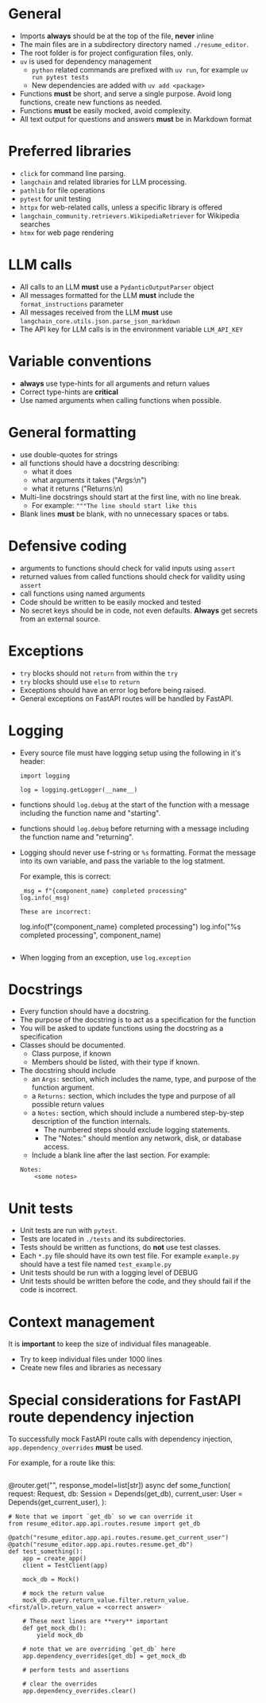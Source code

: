 # General
* Imports **always** should be at the top of the file, **never** inline
* The main files are in a subdirectory directory named `./resume_editor`.
* The root folder is for project configuration files, only.
* `uv` is used for dependency management
    * `python` related commands are prefixed with `uv run`, for example `uv run pytest tests`
    * New dependencies are added with `uv add <package>`
* Functions **must** be short, and serve a single purpose. Avoid long functions, create new functions as needed.
* Functions **must** be easily mocked, avoid complexity.
* All text output for questions and answers **must** be in Markdown format

# Preferred libraries

* `click` for command line parsing.
* `langchain` and related libraries for LLM processing.
* `pathlib` for file operations
* `pytest` for unit testing
* `httpx` for web-related calls, unless a specific library is offered
* `langchain_community.retrievers.WikipediaRetriever` for Wikipedia searches
* `htmx` for web page rendering
    
# LLM calls
* All calls to an LLM **must** use a `PydanticOutputParser` object
* All messages formatted for the LLM **must** include the `format_instructions` parameter
* All messages received from the LLM **must** use `langchain_core.utils.json.parse_json_markdown`
* The API key for LLM calls is in the environment variable `LLM_API_KEY`

# Variable conventions

* **always** use type-hints for all arguments and return values
* Correct type-hints are **critical**
* Use named arguments when calling functions when possible.

# General formatting
* use double-quotes for strings
* all functions should have a docstring describing:
    * what it does
    * what arguments it takes ("Args:\n")
    * what it returns ("Returns:\n)
* Multi-line docstrings should start at the first line, with no line break.
    * For example: `"""The line should start like this`
* Blank lines **must** be blank, with no unnecessary spaces or tabs.

# Defensive coding
* arguments to functions should check for valid inputs using `assert`
* returned values from called functions should check for validity using `assert`
* call functions using named arguments
* Code should be written to be easily mocked and tested
* No secret keys should be in code, not even defaults. **Always** get secrets from an external source.

# Exceptions
* `try` blocks should not `return` from within the `try`
* `try` blocks should use `else` to `return`
* Exceptions should have an error log before being raised.
* General exceptions on FastAPI routes will be handled by FastAPI.

# Logging
* Every source file must have logging setup using the following in it's header:
    ```
    import logging

    log = logging.getLogger(__name__)
    ```
* functions should `log.debug` at the start of the function with a message including the function name and "starting".
* functions should `log.debug` before returning with a message including the function name and "returning".
* Logging should never use f-string or `%s` formatting. Format the message into its own variable, and pass the variable to the log statment.

    For example, this is correct:
    ```
    _msg = f"{component_name} completed processing"
    log.info(_msg)
    ```

    ```
    These are incorrect:
    ```
    log.info(f"{component_name} completed processing")
    log.info("%s completed processing", component_name)
    ```
* When logging from an exception, use `log.exception`

# Docstrings
* Every function should have a docstring.
* The purpose of the docstring is to act as a specification for the function
* You will be asked to update functions using the docstring as a specification
* Classes should be documented.
    - Class purpose, if known
    - Members should be listed, with their type if known.
* The docstring should include
    - an `Args:` section, which includes the name, type, and purpose of the function argument.
    - a `Returns:` section, which includes the type and purpose of all possible return values
    - a `Notes:` section, which should include a numbered step-by-step description of the function internals.
        - The numbered steps should exclude logging statements.
        - The "Notes:" should mention any network, disk, or database access.
    - Include a blank line after the last section. For example:
    ```
    Notes:
        <some notes>
    ```

# Unit tests
* Unit tests are run with `pytest`.
* Tests are located in `./tests` and its subdirectories.
* Tests should be written as functions, do **not** use test classes.
* Each `*.py` file should have its own test file. For example `example.py` should have a test file named `test_example.py`
* Unit tests should be run with a logging level of DEBUG
* Unit tests should be written before the code, and they should fail if the code is incorrect.

# Context management
It is **important** to keep the size of individual files manageable.

* Try to keep individual files under 1000 lines
* Create new files and libraries as necessary

# Special considerations for FastAPI route dependency injection

To successfully mock FastAPI route calls with dependency injection, `app.dependency_overrides` **must** be used.

For example, for a route like this:
```

```
@router.get("", response_model=list[str])
async def some_function(
    request: Request,
    db: Session = Depends(get_db), 
    current_user: User = Depends(get_current_user),
):

```
# Note that we import `get_db` so we can override it
from resume_editor.app.api.routes.resume import get_db

@patch("resume_editor.app.api.routes.resume.get_current_user")
@patch("resume_editor.app.api.routes.resume.get_db")
def test_something():
    app = create_app()
    client = TestClient(app)

    mock_db = Mock()

    # mock the return value
    mock_db.query.return_value.filter.return_value.<first/all>.return_value = <correct answer>

    # These next lines are **very** important
    def get_mock_db():
        yield mock_db

    # note that we are overriding `get_db` here
    app.dependency_overrides[get_db] = get_mock_db

    # perform tests and assertions

    # clear the overrides
    app.dependency_overrides.clear()
```